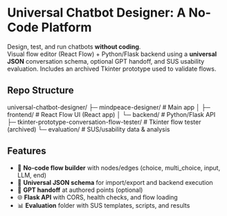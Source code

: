 
# Universal Chatbot Designer: A No-Code Platform

Design, test, and run chatbots **without coding**.  
Visual flow editor (React Flow) + Python/Flask backend using a **universal JSON** conversation schema, optional GPT handoff, and SUS usability evaluation. Includes an archived Tkinter prototype used to validate flows.


## Repo Structure

universal-chatbot-designer/
├─ mindpeace-designer/ # Main app
│ ├─ frontend/ # React Flow UI (React app)
│ └─ backend/ # Python/Flask API
├─ tkinter-prototype-conversation-flow-tester/ # Tkinter flow tester (archived)
└─ evaluation/ # SUS/usability data & analysis


## Features
- 🧩 **No-code flow builder** with nodes/edges (choice, multi_choice, input, LLM, end)
- 🔁 **Universal JSON schema** for import/export and backend execution
- 🤖 **GPT handoff** at authored points (optional)
- 🌐 **Flask API** with CORS, health checks, and flow loading
- 📊 **Evaluation** folder with SUS templates, scripts, and results
